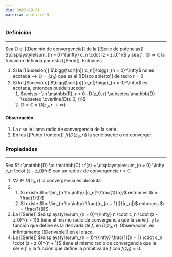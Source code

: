 ```yaml
---
dia: 2022-09-21
materia: analisis 3
---
```

### Definición
---
Sea $\mathbb{D}$ el [[Dominio de convergencia]] de la [[Serie de potencias]] $\displaystyle\sum_{n = 0}^{\infty} c_n \cdot (z - z_0)^n$ y sea $f : \mathbb{D} \to \mathbb{C}$ la funciónn definida por esta [[Serie]]. Entonces

1) Si la [[Sucesión]] $\bigg(\sqrt[n]{|c_n|}\bigg)_{n = 0}^\infty$ no es acotada $\implies$ $\mathbb{D} = \{ z_0 \}$ que es el [[Disco abierto]] de radio $r = 0$ 
2) Si la [[Sucesión]] $\bigg(\sqrt[n]{|c_n|}\bigg)_{n = 0}^\infty$ es acotada, entonces puede suceder
	1) $\exists r \in \mathbb{R}, r > 0 : D(z_0, r) \subseteq \mathbb{D} \subseteq \overline{D(z_0, r)}$ 
	2) $\mathbb{D} = \mathbb{C} = D(z_0,  r \to \infty)$


#### Observación
1) La $r$ se le llama radio de convergencia de la serie.
2) En los [[Punto frontera]] $fr(D(z_0, r))$ la serie puede o no converger.


### Propiedades
---
Sea $f : \mathbb{D} \to \mathbb{C} : f(z) = \displaystyle\sum_{n = 0}^\infty c_n \cdot (z - z_0)^n$ con un radio $r$ de convergencia $r > 0$
1) $\forall z \in D(z_0, r)$ la convergencia es absoluta
2) 
	1) Si existe $l = \lim_{n \to \infty} |c_n|^{\frac{1}{n}}$ entonces $r = \frac{1}{l}$
	2) Si existe $l = \lim_{n \to \infty} \frac{|c_{n + 1}|}{|c_n|}$ entonces $r = \frac{1}{l}$
3) La [[Serie]] $\displaystyle\sum_{n = 0}^{\infty} n \cdot c_n \cdot (z - z_0)^{n - 1}$ tiene el mismo radio de convergencia que la serie $f$, y la función que define es la derivada de $f$, en $D(z_0, r)$. Observación, es infinitamente [[Derivable]] en el disco.
4) La [[Serie]] $\displaystyle\sum_{n = 1}^{\infty} \frac{1}{n + 1} \cdot c_n \cdot (z - z_0)^{n + 1}$ tiene el mismo radio de convergencia que la serie $f$, y la función que define la primitiva de $f$ con $f(z_0) = 0$. 